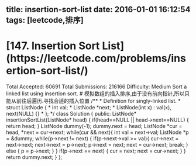 title: insertion-sort-list
date: 2016-01-01 16:12:54
tags: [leetcode,排序]
---
<h1>[147. Insertion Sort List](https://leetcode.com/problems/insertion-sort-list/)</h1> <!-- more -->
Total Accepted: 60691 Total Submissions: 216166 Difficulty: Medium
Sort a linked list using insertion sort.
# 模拟数组的插入排序,由于没有前向指针,所以只能从前往后遍历.寻找合适的插入位置
/**
 * Definition for singly-linked list.
 * struct ListNode {
 *     int val;
 *     ListNode *next;
 *     ListNode(int x) : val(x), next(NULL) {}
 * };
 */
class Solution {
public:
    ListNode* insertionSortList(ListNode* head) {
        if(head==NULL || head->next==NULL) {
            return head;
        }
        ListNode dummy(-1);
        dummy.next = head;
        ListNode *cur = head, *next = cur->next;
        while(cur && next){
            int val = next->val;
            ListNode *p = &dummy;
            while(p->next != next) {
                if(p->next->val >= val){
                    cur->next = next->next;
                    next->next = p->next;
                    p->next = next;
                    next = cur->next;
                    break;
                } else {
                    p = p->next;
                }
            }
            if(p->next == next) {
                cur = next;
                next = cur->next;
            }
        }
        return dummy.next;
    }
};
